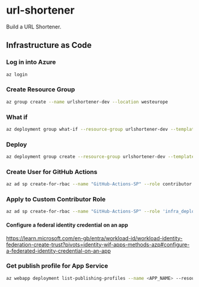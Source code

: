 # url-shortener
Build a URL Shortener.

## Infrastructure as Code

### Log in into Azure
```bash
az login
```

### Create Resource Group
```bash
az group create --name urlshortener-dev --location westeurope
```

### What if
```bash 
az deployment group what-if --resource-group urlshortener-dev --template-file .\infrastructure\main.bicep
 ```

### Deploy
```bash
az deployment group create --resource-group urlshortener-dev --template-file .\infrastructure\main.bicep
```

### Create User for GitHub Actions
```bash
az ad sp create-for-rbac --name "GitHub-Actions-SP" --role contributor --scopes /subscriptions/<subscription-id> --sdk-auth
```

### Apply to Custom Contributor Role

```bash
az ad sp create-for-rbac --name "GitHub-Actions-SP" --role 'infra_deploy' --scopes /subscriptions/<subscription-id> --sdk-auth
```

#### Configure a federal identity credential on an app

https://learn.microsoft.com/en-gb/entra/workload-id/workload-identity-federation-create-trust?pivots=identity-wif-apps-methods-azp#configure-a-federated-identity-credential-on-an-app


### Get publish profile for App Service
```bash
az webapp deployment list-publishing-profiles --name <APP_NAME> --resource-group <RESOURCE_GROUP_NAME> --xml
```
